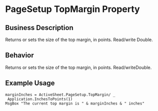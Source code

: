 # PageSetup TopMargin Property

## Business Description
Returns or sets the size of the top margin, in points. Read/write Double.

## Behavior
Returns or sets the size of the top margin, in points. Read/writeDouble.

## Example Usage
```vba
marginInches = ActiveSheet.PageSetup.TopMargin/ _ 
 Application.InchesToPoints(1) 
MsgBox "The current top margin is " & marginInches & " inches"
```